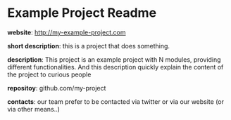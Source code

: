 # Example Project Readme

**website**: http://my-example-project.com

**short description**: this is a project that does something.

**description**: 
This project is an example project with N modules, providing different functionalities. 
And this description quickly explain the content of the project to curious people

**repositoy**: github.com/my-project

**contacts**: our team prefer to be contacted via twitter or via our website (or via other means..)

